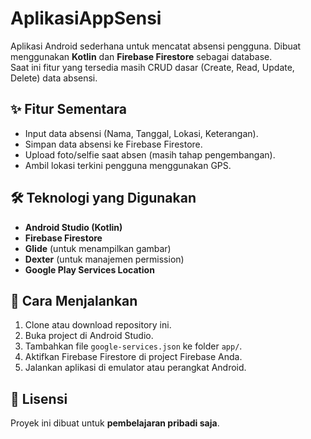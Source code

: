 # AplikasiAppSensi  

Aplikasi Android sederhana untuk mencatat absensi pengguna. Dibuat menggunakan **Kotlin** dan **Firebase Firestore** sebagai database.  
Saat ini fitur yang tersedia masih CRUD dasar (Create, Read, Update, Delete) data absensi.  

## ✨ Fitur Sementara  

- Input data absensi (Nama, Tanggal, Lokasi, Keterangan).  
- Simpan data absensi ke Firebase Firestore.  
- Upload foto/selfie saat absen (masih tahap pengembangan).  
- Ambil lokasi terkini pengguna menggunakan GPS.  

## 🛠 Teknologi yang Digunakan  

- **Android Studio (Kotlin)**  
- **Firebase Firestore**  
- **Glide** (untuk menampilkan gambar)  
- **Dexter** (untuk manajemen permission)  
- **Google Play Services Location**  

## 🚀 Cara Menjalankan  

1. Clone atau download repository ini.  
2. Buka project di Android Studio.  
3. Tambahkan file `google-services.json` ke folder `app/`.  
4. Aktifkan Firebase Firestore di project Firebase Anda.  
5. Jalankan aplikasi di emulator atau perangkat Android.  

## 📜 Lisensi  

Proyek ini dibuat untuk **pembelajaran pribadi saja**.  
